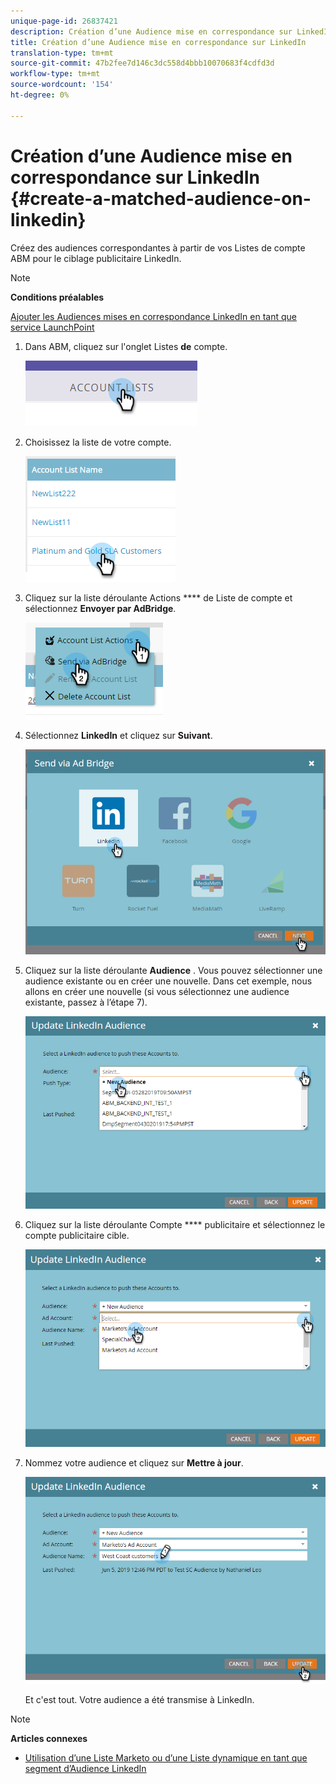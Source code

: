```yaml
---
unique-page-id: 26837421
description: Création d’une Audience mise en correspondance sur LinkedIn - Marketo Docs - Documentation du produit
title: Création d’une Audience mise en correspondance sur LinkedIn
translation-type: tm+mt
source-git-commit: 47b2fee7d146c3dc558d4bbb10070683f4cdfd3d
workflow-type: tm+mt
source-wordcount: '154'
ht-degree: 0%

---
```



# Création d’une Audience mise en correspondance sur LinkedIn {#create-a-matched-audience-on-linkedin}

Créez des audiences correspondantes à partir de vos Listes de compte ABM pour le ciblage publicitaire LinkedIn.

>[!NOTE]
>
>**Conditions préalables**
>
>[Ajouter les Audiences mises en correspondance LinkedIn en tant que service LaunchPoint](http://docs.marketo.com/x/I4Fy)

1. Dans ABM, cliquez sur l&#39;onglet Listes **de** compte.

   ![](assets/one-1.png)

1. Choisissez la liste de votre compte.

   ![](assets/two.png)

1. Cliquez sur la liste déroulante Actions **** de Liste de compte et sélectionnez **Envoyer par AdBridge**.

   ![](assets/three-1.png)

1. Sélectionnez **LinkedIn** et cliquez sur **Suivant**.

   ![](assets/four-1.png)

1. Cliquez sur la liste déroulante **Audience** . Vous pouvez sélectionner une audience existante ou en créer une nouvelle. Dans cet exemple, nous allons en créer une nouvelle (si vous sélectionnez une audience existante, passez à l’étape 7).

   ![](assets/five-1.png)

1. Cliquez sur la liste déroulante Compte **** publicitaire et sélectionnez le compte publicitaire cible.

   ![](assets/six-1.png)

1. Nommez votre audience et cliquez sur **Mettre à jour**.

   ![](assets/seven.png)

   Et c&#39;est tout. Votre audience a été transmise à LinkedIn.

>[!NOTE]
>
>**Articles connexes**
>
>* [Utilisation d’une Liste Marketo ou d’une Liste dynamique en tant que segment d’Audience LinkedIn](http://docs.marketo.com/x/NIFy)

>



